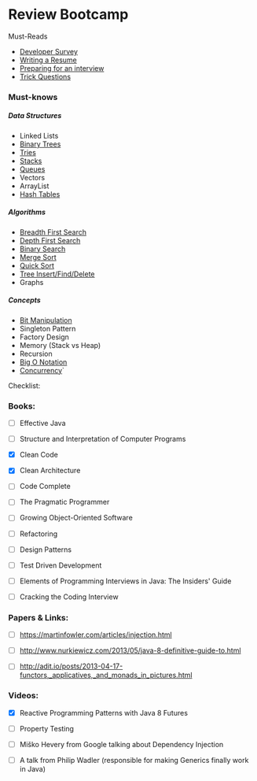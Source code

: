 # Review Bootcamp

Must-Reads
- [Developer Survey](https://insights.stackoverflow.com/survey/2018/?utm_source=Iterable&utm_medium=email&utm_campaign=dev-survey-2018-promotion)
- [Writing a Resume](http://steve-yegge.blogspot.com/2007_09_01_archive.html)
- [Preparing for an interview](http://steve-yegge.blogspot.com/2008/03/get-that-job-at-google.html)
- [Trick Questions](https://www.toptal.com/java/interview-questions)


### Must-knows
##### Data Structures
- Linked Lists
- [Binary Trees](https://github.com/mel3kings/review-bootcamp/blob/master/algorithm/src/main/algorithm/datastructures/BinarySearchTree.java)
- [Tries](https://github.com/mel3kings/review-bootcamp/blob/master/algorithm/src/main/algorithm/datastructures/Trie.java)
- [Stacks](https://github.com/mel3kings/review-bootcamp/blob/master/algorithm/src/main/algorithm/datastructures/Stack.java)
- [Queues](https://github.com/mel3kings/review-bootcamp/blob/master/algorithm/src/main/algorithm/datastructures/Queue.java)
- Vectors
- ArrayList
- [Hash Tables](https://github.com/mel3kings/review-bootcamp/blob/master/algorithm/src/main/algorithm/datastructures/HashTable.java)

##### Algorithms
- [Breadth First Search](https://github.com/mel3kings/review-bootcamp/blob/master/algorithm/src/main/algorithm/BreadthFirst.java)
- [Depth First Search](https://github.com/mel3kings/review-bootcamp/blob/master/algorithm/src/main/algorithm/DepthFirst.java)
- [Binary Search](https://github.com/mel3kings/review-bootcamp/blob/master/algorithm/src/main/algorithm/BinarySearch.java)
- [Merge Sort](https://github.com/mel3kings/review-bootcamp/blob/master/algorithm/src/main/algorithm/MergeSortAlgo.java)
- [Quick Sort](https://github.com/mel3kings/review-bootcamp/blob/master/algorithm/src/main/algorithm/QuickSortAlgo.java)
- [Tree Insert/Find/Delete](https://github.com/mel3kings/review-bootcamp/blob/master/algorithm/src/main/algorithm/datastructures/BinarySearchTree.java)
- Graphs

##### Concepts
- [Bit Manipulation](https://github.com/mel3kings/review-bootcamp/blob/master/algorithm/src/main/bitwise/BitOperators.java)
- Singleton Pattern
- Factory Design
- Memory (Stack vs Heap)
- Recursion
- [Big O Notation](http://sysdotoutdotprint.com/technologies/algorithms/59)
- [Concurrency](https://github.com/mel3kings/review-bootcamp/tree/master/concurrency/src/threads)`


Checklist:

### Books:

 -[ ]  Effective Java 
 
 -[ ] Structure and Interpretation of Computer Programs
 
 -[X] Clean Code
 
 -[X] Clean Architecture
 
 -[ ] Code Complete   
 
 -[ ] The Pragmatic Programmer
 
 -[ ] Growing Object-Oriented Software
 
 -[ ] Refactoring
 
 -[ ] Design Patterns
 
 -[ ] Test Driven Development
 
 -[ ] Elements of Programming Interviews in Java: The Insiders' Guide
 
 -[ ] Cracking the Coding Interview

 

### Papers & Links:
 -[ ] https://martinfowler.com/articles/injection.html
 
 -[ ] http://www.nurkiewicz.com/2013/05/java-8-definitive-guide-to.html
 
 -[ ] http://adit.io/posts/2013-04-17-functors,_applicatives,_and_monads_in_pictures.html

### Videos:

 -[X] Reactive Programming Patterns with Java 8 Futures 
 
 -[ ] Property Testing
 
 -[ ] Miško Hevery from Google talking about Dependency Injection
 
 -[ ] A talk from Philip Wadler (responsible for making Generics finally work in Java)

